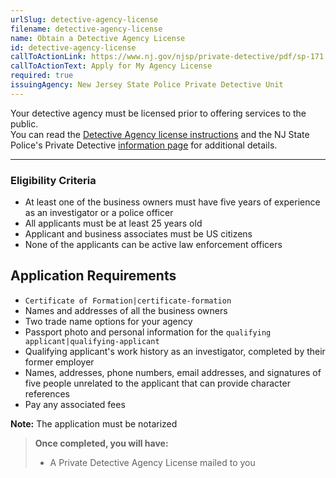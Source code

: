 ```yaml
---
urlSlug: detective-agency-license
filename: detective-agency-license
name: Obtain a Detective Agency License
id: detective-agency-license
callToActionLink: https://www.nj.gov/njsp/private-detective/pdf/sp-171.pdf
callToActionText: Apply for My Agency License
required: true
issuingAgency: New Jersey State Police Private Detective Unit
---
```

Your detective agency must be licensed prior to offering services to the public.  
You can read the [Detective Agency license instructions](https://www.nj.gov/njsp/private-detective/pdf/sp-171-instructions_2020.pdf) and the NJ State Police's Private Detective [information page](https://www.nj.gov/njsp/private-detective/index.shtml) for additional details. 

---
 
### Eligibility Criteria  
- At least one of the business owners must have five years of experience as an investigator or a police officer  
- All applicants must be at least 25 years old 
- Applicant and business associates must be US citizens   
- None of the applicants can be active law enforcement officers  
 
## Application Requirements  
- `Certificate of Formation|certificate-formation`  
- Names and addresses of all the business owners  
- Two trade name options for your agency  
- Passport photo and personal information for the `qualifying applicant|qualifying-applicant`  
- Qualifying applicant's work history as an investigator, completed by their former employer  
- Names, addresses, phone numbers, email addresses, and signatures of five people unrelated to the applicant that can provide character references  
- Pay any associated fees  
 
**Note:** The application must be notarized    
 
>**Once completed, you will have:**
>- A Private Detective Agency License mailed to you
